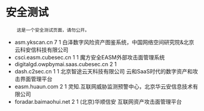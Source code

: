 安全测试
========

		这是一个安全测试页面，请勿公开。


* asm.ykscan.cn		7	1	白泽数字风险资产图鉴系统，中国网络空间研究院&北京云科安信科技有限公司
* csci.easm.cubesec.cn	1	1	魔方安全EASM外部攻击面管理系统
* digitalgd.owpbymai.saas.cubesec.cn	2	1	
* dash.c2sec.cn		1	1	北京智途云天科技有限公司 云和SaaS时代的数字资产和攻击界面管理平台
* easm.huaun.com		2	1	灵知.互联网威胁监测预警中心，北京华云安信息技术有限公司
* foradar.baimaohui.net	2	1	(北京)华顺信安 互联网资产攻击面管理平台

